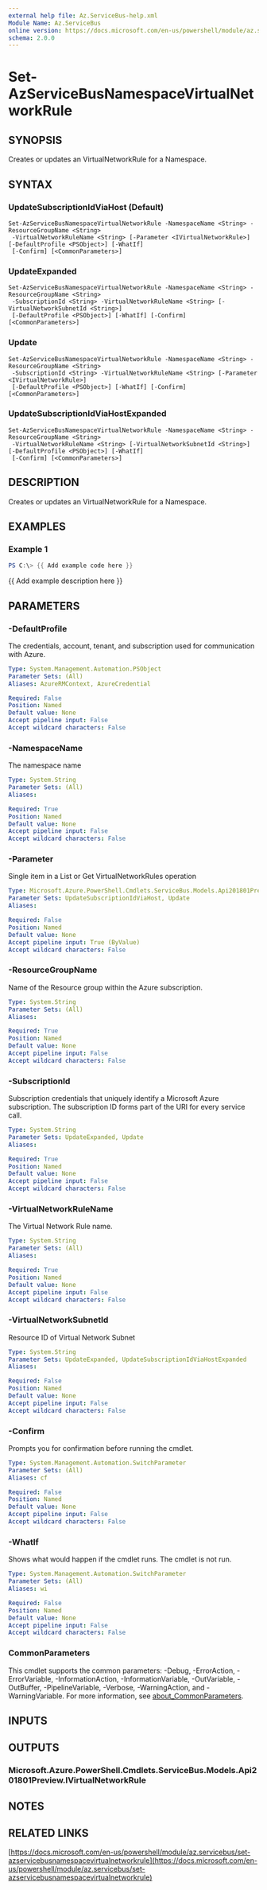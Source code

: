 ```yaml
---
external help file: Az.ServiceBus-help.xml
Module Name: Az.ServiceBus
online version: https://docs.microsoft.com/en-us/powershell/module/az.servicebus/set-azservicebusnamespacevirtualnetworkrule
schema: 2.0.0
---
```


# Set-AzServiceBusNamespaceVirtualNetworkRule

## SYNOPSIS
Creates or updates an VirtualNetworkRule for a Namespace.

## SYNTAX

### UpdateSubscriptionIdViaHost (Default)
```
Set-AzServiceBusNamespaceVirtualNetworkRule -NamespaceName <String> -ResourceGroupName <String>
 -VirtualNetworkRuleName <String> [-Parameter <IVirtualNetworkRule>] [-DefaultProfile <PSObject>] [-WhatIf]
 [-Confirm] [<CommonParameters>]
```

### UpdateExpanded
```
Set-AzServiceBusNamespaceVirtualNetworkRule -NamespaceName <String> -ResourceGroupName <String>
 -SubscriptionId <String> -VirtualNetworkRuleName <String> [-VirtualNetworkSubnetId <String>]
 [-DefaultProfile <PSObject>] [-WhatIf] [-Confirm] [<CommonParameters>]
```

### Update
```
Set-AzServiceBusNamespaceVirtualNetworkRule -NamespaceName <String> -ResourceGroupName <String>
 -SubscriptionId <String> -VirtualNetworkRuleName <String> [-Parameter <IVirtualNetworkRule>]
 [-DefaultProfile <PSObject>] [-WhatIf] [-Confirm] [<CommonParameters>]
```

### UpdateSubscriptionIdViaHostExpanded
```
Set-AzServiceBusNamespaceVirtualNetworkRule -NamespaceName <String> -ResourceGroupName <String>
 -VirtualNetworkRuleName <String> [-VirtualNetworkSubnetId <String>] [-DefaultProfile <PSObject>] [-WhatIf]
 [-Confirm] [<CommonParameters>]
```

## DESCRIPTION
Creates or updates an VirtualNetworkRule for a Namespace.

## EXAMPLES

### Example 1
```powershell
PS C:\> {{ Add example code here }}
```

{{ Add example description here }}

## PARAMETERS

### -DefaultProfile
The credentials, account, tenant, and subscription used for communication with Azure.

```yaml
Type: System.Management.Automation.PSObject
Parameter Sets: (All)
Aliases: AzureRMContext, AzureCredential

Required: False
Position: Named
Default value: None
Accept pipeline input: False
Accept wildcard characters: False
```

### -NamespaceName
The namespace name

```yaml
Type: System.String
Parameter Sets: (All)
Aliases:

Required: True
Position: Named
Default value: None
Accept pipeline input: False
Accept wildcard characters: False
```

### -Parameter
Single item in a List or Get VirtualNetworkRules operation

```yaml
Type: Microsoft.Azure.PowerShell.Cmdlets.ServiceBus.Models.Api201801Preview.IVirtualNetworkRule
Parameter Sets: UpdateSubscriptionIdViaHost, Update
Aliases:

Required: False
Position: Named
Default value: None
Accept pipeline input: True (ByValue)
Accept wildcard characters: False
```

### -ResourceGroupName
Name of the Resource group within the Azure subscription.

```yaml
Type: System.String
Parameter Sets: (All)
Aliases:

Required: True
Position: Named
Default value: None
Accept pipeline input: False
Accept wildcard characters: False
```

### -SubscriptionId
Subscription credentials that uniquely identify a Microsoft Azure subscription.
The subscription ID forms part of the URI for every service call.

```yaml
Type: System.String
Parameter Sets: UpdateExpanded, Update
Aliases:

Required: True
Position: Named
Default value: None
Accept pipeline input: False
Accept wildcard characters: False
```

### -VirtualNetworkRuleName
The Virtual Network Rule name.

```yaml
Type: System.String
Parameter Sets: (All)
Aliases:

Required: True
Position: Named
Default value: None
Accept pipeline input: False
Accept wildcard characters: False
```

### -VirtualNetworkSubnetId
Resource ID of Virtual Network Subnet

```yaml
Type: System.String
Parameter Sets: UpdateExpanded, UpdateSubscriptionIdViaHostExpanded
Aliases:

Required: False
Position: Named
Default value: None
Accept pipeline input: False
Accept wildcard characters: False
```

### -Confirm
Prompts you for confirmation before running the cmdlet.

```yaml
Type: System.Management.Automation.SwitchParameter
Parameter Sets: (All)
Aliases: cf

Required: False
Position: Named
Default value: None
Accept pipeline input: False
Accept wildcard characters: False
```

### -WhatIf
Shows what would happen if the cmdlet runs.
The cmdlet is not run.

```yaml
Type: System.Management.Automation.SwitchParameter
Parameter Sets: (All)
Aliases: wi

Required: False
Position: Named
Default value: None
Accept pipeline input: False
Accept wildcard characters: False
```

### CommonParameters
This cmdlet supports the common parameters: -Debug, -ErrorAction, -ErrorVariable, -InformationAction, -InformationVariable, -OutVariable, -OutBuffer, -PipelineVariable, -Verbose, -WarningAction, and -WarningVariable. For more information, see [about_CommonParameters](http://go.microsoft.com/fwlink/?LinkID=113216).

## INPUTS

## OUTPUTS

### Microsoft.Azure.PowerShell.Cmdlets.ServiceBus.Models.Api201801Preview.IVirtualNetworkRule
## NOTES

## RELATED LINKS

[https://docs.microsoft.com/en-us/powershell/module/az.servicebus/set-azservicebusnamespacevirtualnetworkrule](https://docs.microsoft.com/en-us/powershell/module/az.servicebus/set-azservicebusnamespacevirtualnetworkrule)

